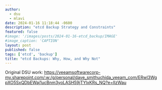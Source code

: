 ```yaml
---
author:
  - dsu
  - mlavi
date: 2024-01-16 11:18:44 -0600
description: "etcd Backup Strategy and Constraints"
featured: false
#image: '/images/posts/2024-01-16-etcd_backup/IMAGE'
#image_caption: 'CAPTION'
layout: post
published: false
tags: ['etcd', 'backup']
title: "etcd Backups: Why, How, and Why Not"
---
```

Original DSU work: https://veeamsoftwarecorp-my.sharepoint.com/:w:/g/personal/dave_smithuchida_veeam_com/ERwl3WgpXO5SxQDbEWaj1ucBnm3yoLASH59jTYlxKRs_NQ?e=lIzWau
